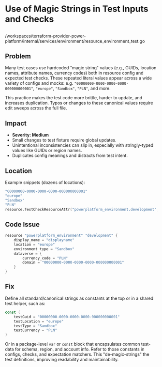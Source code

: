 # Use of Magic Strings in Test Inputs and Checks

##

/workspaces/terraform-provider-power-platform/internal/services/environment/resource_environment_test.go

## Problem

Many test cases use hardcoded "magic string" values (e.g., GUIDs, location names, attribute names, currency codes) both in resource config and expected test checks. These repeated literal values appear across a wide variety of configs and mocks: e.g. `"00000000-0000-0000-0000-000000000001"`, `"europe"`, `"Sandbox"`, `"PLN"`, and more.

This practice makes the test code more brittle, harder to update, and increases duplication. Typos or changes to these canonical values require edit sweeps across the full file.

## Impact

- **Severity: Medium**
- Small changes to test fixture require global updates.
- Unintentional inconsistencies can slip in, especially with stringly-typed values like GUIDs or region names.
- Duplicates config meanings and distracts from test intent.

## Location

Example snippets (dozens of locations):

```go
"00000000-0000-0000-0000-000000000001"
"europe"
"Sandbox"
"PLN"
resource.TestCheckResourceAttr("powerplatform_environment.development", "dataverse.unique_name", "00000000-0000-0000-0000-000000000001"),
```

## Code Issue

```go
resource "powerplatform_environment" "development" {
    display_name = "displayname"
    location = "europe"
    environment_type = "Sandbox"
    dataverse = {
        currency_code = "PLN"
        domain = "00000000-0000-0000-0000-000000000001"
    }
}
```

## Fix

Define all standard/canonical strings as constants at the top or in a shared test helper, such as:

```go
const (
    testGuid = "00000000-0000-0000-0000-000000000001"
    testLocation = "europe"
    testType = "Sandbox"
    testCurrency = "PLN"
)
```

Or in a package-level `var` or `const` block that encapsulates common test-data for schema, region, and account info. Refer to those constants in configs, checks, and expectation matchers. This "de-magic-strings" the test definitions, improving readability and maintainability.
